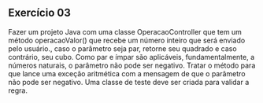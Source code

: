## Exercício 03

Fazer um projeto Java com uma classe OperacaoController que tem um método
operacaoValor() que recebe um número inteiro que será enviado pelo usuário., caso o
parâmetro seja par, retorne seu quadrado e caso contrário, seu cubo. Como par e ímpar são
aplicáveis, fundamentalmente, a números naturais, o parâmetro não pode ser negativo.
Tratar o método para que lance uma exceção aritmética com a mensagem de que o
parâmetro não pode ser negativo. Uma classe de teste deve ser criada para validar a regra.
